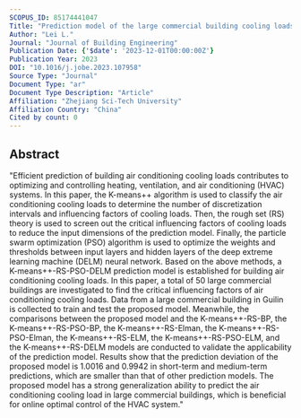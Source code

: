 ```yaml
---
SCOPUS_ID: 85174441047
Title: "Prediction model of the large commercial building cooling loads based on rough set and deep extreme learning machine"
Author: "Lei L."
Journal: "Journal of Building Engineering"
Publication Date: {'$date': '2023-12-01T00:00:00Z'}
Publication Year: 2023
DOI: "10.1016/j.jobe.2023.107958"
Source Type: "Journal"
Document Type: "ar"
Document Type Description: "Article"
Affiliation: "Zhejiang Sci-Tech University"
Affiliation Country: "China"
Cited by count: 0
---
```


## Abstract
"Efficient prediction of building air conditioning cooling loads contributes to optimizing and controlling heating, ventilation, and air conditioning (HVAC) systems. In this paper, the K-means++ algorithm is used to classify the air conditioning cooling loads to determine the number of discretization intervals and influencing factors of cooling loads. Then, the rough set (RS) theory is used to screen out the critical influencing factors of cooling loads to reduce the input dimensions of the prediction model. Finally, the particle swarm optimization (PSO) algorithm is used to optimize the weights and thresholds between input layers and hidden layers of the deep extreme learning machine (DELM) neural network. Based on the above methods, a K-means++-RS-PSO-DELM prediction model is established for building air conditioning cooling loads. In this paper, a total of 50 large commercial buildings are investigated to find the critical influencing factors of air conditioning cooling loads. Data from a large commercial building in Guilin is collected to train and test the proposed model. Meanwhile, the comparisons between the proposed model and the K-means++-RS-BP, the K-means++-RS-PSO-BP, the K-means++-RS-Elman, the K-means++-RS-PSO-Elman, the K-means++-RS-ELM, the K-means++-RS-PSO-ELM, and the K-means++-RS-DELM models are conducted to validate the applicability of the prediction model. Results show that the prediction deviation of the proposed model is 1.0016 and 0.9942 in short-term and medium-term predictions, which are smaller than that of other prediction models. The proposed model has a strong generalization ability to predict the air conditioning cooling load in large commercial buildings, which is beneficial for online optimal control of the HVAC system."
